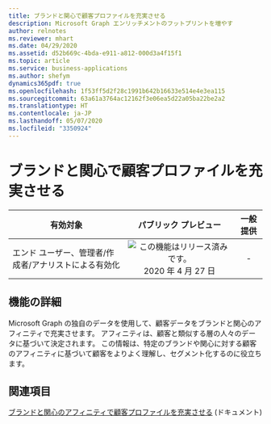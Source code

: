 ```yaml
---
title: ブランドと関心で顧客プロファイルを充実させる
description: Microsoft Graph エンリッチメントのフットプリントを増やす
author: relnotes
ms.reviewer: mhart
ms.date: 04/29/2020
ms.assetid: d52b669c-4bda-e911-a812-000d3a4f15f1
ms.topic: article
ms.service: business-applications
ms.author: shefym
dynamics365pdf: true
ms.openlocfilehash: 1f53ff5d2f28c1991b642b16633e514e4e3ea115
ms.sourcegitcommit: 63a61a3764ac12162f3e06ea5d22a05ba22be2a2
ms.translationtype: HT
ms.contentlocale: ja-JP
ms.lasthandoff: 05/07/2020
ms.locfileid: "3350924"
---
```

# <a name="enrich-customer-profiles-with-brands-and-interests"></a>ブランドと関心で顧客プロファイルを充実させる


| 有効対象    |  パブリック プレビュー | 一般提供 | 
| ---------- | :----------: |:----------: |
|エンド ユーザー、管理者/作成者/アナリストによる有効化|![この機能はリリース済みです。](/dynamics365-release-plan/media/green-checkmark.png "この機能はリリース済みです。") 2020 年 4 月 27 日| -|






## <a name="feature-details"></a>機能の詳細
<!--feature detail start -->
Microsoft Graph の独自のデータを使用して、顧客データをブランドと関心のアフィニティで充実させます。 アフィニティは、顧客と類似する層の人々のデータに基づいて決定されます。 この情報は、特定のブランドや関心に対する顧客のアフィニティに基づいて顧客をよりよく理解し、セグメント化するのに役立ちます。
<!--feature detail end -->










## <a name="see-also"></a>関連項目

<!--docs start-->
[ブランドと関心のアフィニティで顧客プロファイルを充実させる](https://docs.microsoft.com/dynamics365/ai/customer-insights/pm-enrichment) (ドキュメント)
<!--docs end-->

